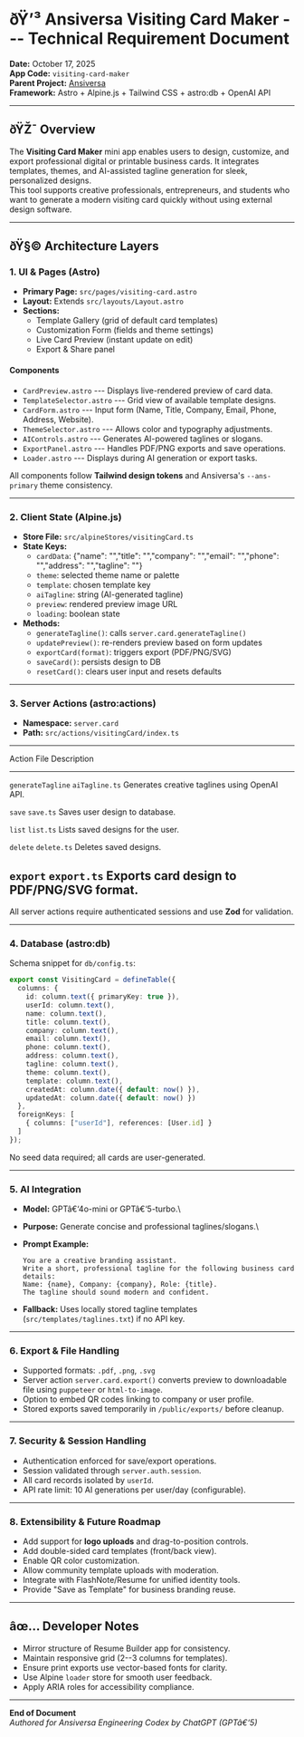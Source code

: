 # ðŸ’³ Ansiversa Visiting Card Maker --- Technical Requirement Document

**Date:** October 17, 2025\
**App Code:** `visiting-card-maker`\
**Parent Project:** [Ansiversa](https://ansiversa.com)\
**Framework:** Astro + Alpine.js + Tailwind CSS + astro:db + OpenAI API

------------------------------------------------------------------------

## ðŸŽ¯ Overview

The **Visiting Card Maker** mini app enables users to design, customize,
and export professional digital or printable business cards. It
integrates templates, themes, and AI-assisted tagline generation for
sleek, personalized designs.\
This tool supports creative professionals, entrepreneurs, and students
who want to generate a modern visiting card quickly without using
external design software.

------------------------------------------------------------------------

## ðŸ§© Architecture Layers

### 1. **UI & Pages (Astro)**

-   **Primary Page:** `src/pages/visiting-card.astro`
-   **Layout:** Extends `src/layouts/Layout.astro`
-   **Sections:**
    -   Template Gallery (grid of default card templates)
    -   Customization Form (fields and theme settings)
    -   Live Card Preview (instant update on edit)
    -   Export & Share panel

#### Components

-   `CardPreview.astro` --- Displays live-rendered preview of card data.
-   `TemplateSelector.astro` --- Grid view of available template
    designs.
-   `CardForm.astro` --- Input form (Name, Title, Company, Email, Phone,
    Address, Website).
-   `ThemeSelector.astro` --- Allows color and typography adjustments.
-   `AIControls.astro` --- Generates AI-powered taglines or slogans.
-   `ExportPanel.astro` --- Handles PDF/PNG exports and save operations.
-   `Loader.astro` --- Displays during AI generation or export tasks.

All components follow **Tailwind design tokens** and Ansiversa's
`--ans-primary` theme consistency.

------------------------------------------------------------------------

### 2. **Client State (Alpine.js)**

-   **Store File:** `src/alpineStores/visitingCard.ts`
-   **State Keys:**
    -   `cardData`: {"name": "","title": "","company": "","email":
        "","phone": "","address": "","tagline": ""}
    -   `theme`: selected theme name or palette
    -   `template`: chosen template key
    -   `aiTagline`: string (AI-generated tagline)
    -   `preview`: rendered preview image URL
    -   `loading`: boolean state
-   **Methods:**
    -   `generateTagline()`: calls `server.card.generateTagline()`
    -   `updatePreview()`: re-renders preview based on form updates
    -   `exportCard(format)`: triggers export (PDF/PNG/SVG)
    -   `saveCard()`: persists design to DB
    -   `resetCard()`: clears user input and resets defaults

------------------------------------------------------------------------

### 3. **Server Actions (astro:actions)**

-   **Namespace:** `server.card`
-   **Path:** `src/actions/visitingCard/index.ts`

  -------------------------------------------------------------------------
  Action                File             Description
  --------------------- ---------------- ----------------------------------
  `generateTagline`     `aiTagline.ts`   Generates creative taglines using
                                         OpenAI API.

  `save`                `save.ts`        Saves user design to database.

  `list`                `list.ts`        Lists saved designs for the user.

  `delete`              `delete.ts`      Deletes saved designs.

  `export`              `export.ts`      Exports card design to PDF/PNG/SVG
                                         format.
  -------------------------------------------------------------------------

All server actions require authenticated sessions and use **Zod** for
validation.

------------------------------------------------------------------------

### 4. **Database (astro:db)**

Schema snippet for `db/config.ts`:

``` ts
export const VisitingCard = defineTable({
  columns: {
    id: column.text({ primaryKey: true }),
    userId: column.text(),
    name: column.text(),
    title: column.text(),
    company: column.text(),
    email: column.text(),
    phone: column.text(),
    address: column.text(),
    tagline: column.text(),
    theme: column.text(),
    template: column.text(),
    createdAt: column.date({ default: now() }),
    updatedAt: column.date({ default: now() })
  },
  foreignKeys: [
    { columns: ["userId"], references: [User.id] }
  ]
});
```

No seed data required; all cards are user-generated.

------------------------------------------------------------------------

### 5. **AI Integration**

-   **Model:** GPTâ€‘4o-mini or GPTâ€‘5-turbo.\

-   **Purpose:** Generate concise and professional taglines/slogans.\

-   **Prompt Example:**

        You are a creative branding assistant.  
        Write a short, professional tagline for the following business card details:  
        Name: {name}, Company: {company}, Role: {title}.  
        The tagline should sound modern and confident.

-   **Fallback:** Uses locally stored tagline templates
    (`src/templates/taglines.txt`) if no API key.

------------------------------------------------------------------------

### 6. **Export & File Handling**

-   Supported formats: `.pdf`, `.png`, `.svg`
-   Server action `server.card.export()` converts preview to
    downloadable file using `puppeteer` or `html-to-image`.
-   Option to embed QR codes linking to company or user profile.
-   Stored exports saved temporarily in `/public/exports/` before
    cleanup.

------------------------------------------------------------------------

### 7. **Security & Session Handling**

-   Authentication enforced for save/export operations.
-   Session validated through `server.auth.session`.
-   All card records isolated by `userId`.
-   API rate limit: 10 AI generations per user/day (configurable).

------------------------------------------------------------------------

### 8. **Extensibility & Future Roadmap**

-   Add support for **logo uploads** and drag-to-position controls.
-   Add double-sided card templates (front/back view).
-   Enable QR color customization.
-   Allow community template uploads with moderation.
-   Integrate with FlashNote/Resume for unified identity tools.
-   Provide "Save as Template" for business branding reuse.

------------------------------------------------------------------------

## âœ… Developer Notes

-   Mirror structure of Resume Builder app for consistency.
-   Maintain responsive grid (2--3 columns for templates).
-   Ensure print exports use vector-based fonts for clarity.
-   Use Alpine `loader` store for smooth user feedback.
-   Apply ARIA roles for accessibility compliance.

------------------------------------------------------------------------

**End of Document**\
*Authored for Ansiversa Engineering Codex by ChatGPT (GPTâ€‘5)*